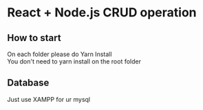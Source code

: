 # React + Node.js CRUD operation

## How to start
On each folder please do Yarn Install \
You don't need to yarn install on the root folder

## Database
Just use XAMPP for ur mysql
